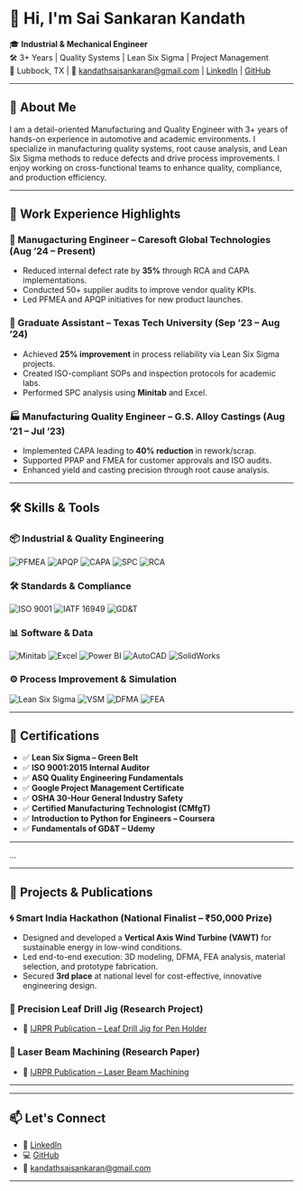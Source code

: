 # 👋 Hi, I'm Sai Sankaran Kandath

🎓 **Industrial & Mechanical Engineer**  
🛠️ 3+ Years | Quality Systems | Lean Six Sigma | Project Management  
📍 Lubbock, TX | 📧 kandathsaisankaran@gmail.com | [LinkedIn](https://www.linkedin.com/in/kandath-sai-sankaran) | [GitHub](https://github.com/isankar23)

---

## 🧾 About Me

I am a detail-oriented Manufacturing and Quality Engineer with 3+ years of hands-on experience in automotive and academic environments. I specialize in manufacturing quality systems, root cause analysis, and Lean Six Sigma methods to reduce defects and drive process improvements. I enjoy working on cross-functional teams to enhance quality, compliance, and production efficiency.

---

## 💼 Work Experience Highlights

### 🔧 Manugacturing Engineer – Caresoft Global Technologies (Aug ’24 – Present)
- Reduced internal defect rate by **35%** through RCA and CAPA implementations.
- Conducted 50+ supplier audits to improve vendor quality KPIs.
- Led PFMEA and APQP initiatives for new product launches.

### 🧪 Graduate Assistant – Texas Tech University (Sep ’23 – Aug ’24)
- Achieved **25% improvement** in process reliability via Lean Six Sigma projects.
- Created ISO-compliant SOPs and inspection protocols for academic labs.
- Performed SPC analysis using **Minitab** and Excel.

### 🏭 Manufacturing Quality Engineer – G.S. Alloy Castings (Aug ’21 – Jul ’23)
- Implemented CAPA leading to **40% reduction** in rework/scrap.
- Supported PPAP and FMEA for customer approvals and ISO audits.
- Enhanced yield and casting precision through root cause analysis.

---

## 🛠️ Skills & Tools

### 📦 Industrial & Quality Engineering  
![PFMEA](https://img.shields.io/badge/PFMEA-blue)
![APQP](https://img.shields.io/badge/APQP-green)
![CAPA](https://img.shields.io/badge/CAPA-orange)
![SPC](https://img.shields.io/badge/SPC-purple)
![RCA](https://img.shields.io/badge/RCA-gray)

### 🛠 Standards & Compliance  
![ISO 9001](https://img.shields.io/badge/ISO%209001-compliant-blue)
![IATF 16949](https://img.shields.io/badge/IATF%2016949-compliant-green)
![GD&T](https://img.shields.io/badge/GD%26T-drawing--based-yellow)

### 📊 Software & Data  
![Minitab](https://img.shields.io/badge/Minitab-statistics-blue)
![Excel](https://img.shields.io/badge/Excel-Advanced-green)
![Power BI](https://img.shields.io/badge/PowerBI-Visualization-orange)
![AutoCAD](https://img.shields.io/badge/AutoCAD-2D--Drafting-red)
![SolidWorks](https://img.shields.io/badge/SolidWorks-3D--Modeling-orange)

### ⚙️ Process Improvement & Simulation  
![Lean Six Sigma](https://img.shields.io/badge/Lean--Six%20Sigma-Green%20Belt-green)
![VSM](https://img.shields.io/badge/Value%20Stream%20Mapping-analysis-blue)
![DFMA](https://img.shields.io/badge/DFMA-efficiency-lightgrey)
![FEA](https://img.shields.io/badge/FEA-analysis-blue)

---

## 📜 Certifications

- ✅ **Lean Six Sigma – Green Belt**  
- ✅ **ISO 9001:2015 Internal Auditor**  
- ✅ **ASQ Quality Engineering Fundamentals**  
- ✅ **Google Project Management Certificate**  
- ✅ **OSHA 30-Hour General Industry Safety**  
- ✅ **Certified Manufacturing Technologist (CMfgT)**  
- ✅ **Introduction to Python for Engineers – Coursera**  
- ✅ **Fundamentals of GD&T – Udemy**

---

...

---

## 🧪 Projects & Publications

### 🌀 Smart India Hackathon (National Finalist – ₹50,000 Prize)
- Designed and developed a **Vertical Axis Wind Turbine (VAWT)** for sustainable energy in low-wind conditions.
- Led end-to-end execution: 3D modeling, DFMA, FEA analysis, material selection, and prototype fabrication.
- Secured **3rd place** at national level for cost-effective, innovative engineering design.

### 🔧 Precision Leaf Drill Jig (Research Project)
- 📘 [IJRPR Publication – Leaf Drill Jig for Pen Holder](https://ijrpr.com/uploads/V3ISSUE7/IJRPR5611.pdf)

### 🔬 Laser Beam Machining (Research Paper)
- 📘 [IJRPR Publication – Laser Beam Machining](https://ijrpr.com/uploads/V2ISSUE10/IJRPR1490.pdf)

---


---

## 📫 Let's Connect

- 🔗 [LinkedIn](https://www.linkedin.com/in/kandath-sai-sankaran)
- 💻 [GitHub](https://github.com/isankar23)
- 📧 kandathsaisankaran@gmail.com

---

<!--
**isankar23/isankar23** is a ✨ _special_ ✨ repository because its `README.md` (this file) appears on your GitHub profile.

Here are some ideas to get you started:

- 🔭 I’m currently working on ...
- 🌱 I’m currently learning ...
- 👯 I’m looking to collaborate on ...
- 🤔 I’m looking for help with ...
- 💬 Ask me about ...
- 📫 How to reach me: ...
- 😄 Pronouns: ...
- ⚡ Fun fact: ...
-->
